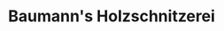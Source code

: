 ---
title: "Baumann's Holzschnitzerei"
url: /boernichen/baumanns-holzschnitzerei/
shop: Allgemein
---